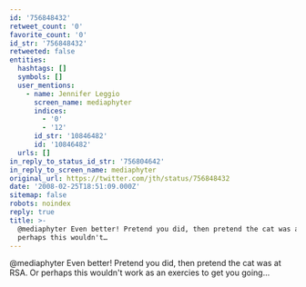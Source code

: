 ```yaml
---
id: '756848432'
retweet_count: '0'
favorite_count: '0'
id_str: '756848432'
retweeted: false
entities:
  hashtags: []
  symbols: []
  user_mentions:
    - name: Jennifer Leggio
      screen_name: mediaphyter
      indices:
        - '0'
        - '12'
      id_str: '10846482'
      id: '10846482'
  urls: []
in_reply_to_status_id_str: '756804642'
in_reply_to_screen_name: mediaphyter
original_url: https://twitter.com/jth/status/756848432
date: '2008-02-25T18:51:09.000Z'
sitemap: false
robots: noindex
reply: true
title: >-
  @mediaphyter Even better! Pretend you did, then pretend the cat was at RSA. Or
  perhaps this wouldn't…
---
```


@mediaphyter Even better! Pretend you did, then pretend the cat was at RSA. Or perhaps this wouldn't work as an exercies to get you going...